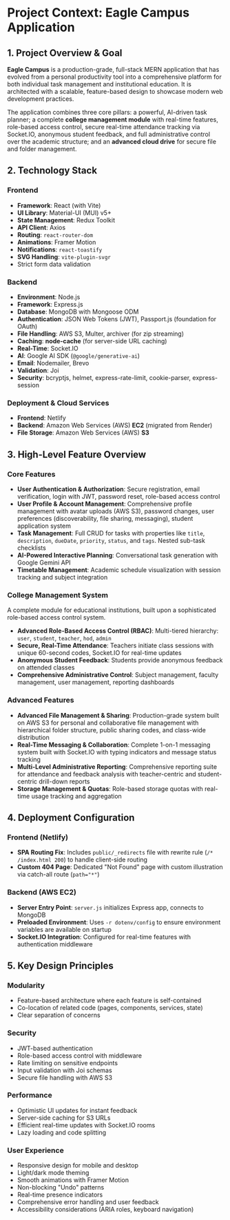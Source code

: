 # Project Context: Eagle Campus Application

## 1. Project Overview & Goal

**Eagle Campus** is a production-grade, full-stack MERN application that has evolved from a personal productivity tool into a comprehensive platform for both individual task management and institutional education. It is architected with a scalable, feature-based design to showcase modern web development practices.  

The application combines three core pillars: a powerful, AI-driven task planner; a complete **college management module** with real-time features, role-based access control, secure real-time attendance tracking via Socket.IO, anonymous student feedback, and full administrative control over the academic structure; and an **advanced cloud drive** for secure file and folder management.

## 2. Technology Stack

### Frontend

- **Framework**: React (with Vite)
- **UI Library**: Material-UI (MUI) v5+
- **State Management**: Redux Toolkit
- **API Client**: Axios
- **Routing**: `react-router-dom`
- **Animations**: Framer Motion
- **Notifications**: `react-toastify`
- **SVG Handling**: `vite-plugin-svgr`
- Strict form data validation

### Backend

- **Environment**: Node.js
- **Framework**: Express.js
- **Database**: MongoDB with Mongoose ODM
- **Authentication**: JSON Web Tokens (JWT), Passport.js (foundation for OAuth)
- **File Handling**: AWS S3, Multer, archiver (for zip streaming)
- **Caching**: **node-cache** (for server-side URL caching)
- **Real-Time**: Socket.IO
- **AI**: Google AI SDK (`@google/generative-ai`)
- **Email**: Nodemailer, Brevo
- **Validation**: Joi
- **Security**: bcryptjs, helmet, express-rate-limit, cookie-parser, express-session

### Deployment & Cloud Services

- **Frontend**: Netlify
- **Backend**: Amazon Web Services (AWS) **EC2** (migrated from Render)
- **File Storage**: Amazon Web Services (AWS) **S3**

## 3. High-Level Feature Overview

### Core Features
- **User Authentication & Authorization**: Secure registration, email verification, login with JWT, password reset, role-based access control
- **User Profile & Account Management**: Comprehensive profile management with avatar uploads (AWS S3), password changes, user preferences (discoverability, file sharing, messaging), student application system
- **Task Management**: Full CRUD for tasks with properties like `title`, `description`, `dueDate`, `priority`, `status`, and `tags`. Nested sub-task checklists
- **AI-Powered Interactive Planning**: Conversational task generation with Google Gemini API
- **Timetable Management**: Academic schedule visualization with session tracking and subject integration

### College Management System
A complete module for educational institutions, built upon a sophisticated role-based access control system.

- **Advanced Role-Based Access Control (RBAC)**: Multi-tiered hierarchy: `user`, `student`, `teacher`, `hod`, `admin`
- **Secure, Real-Time Attendance**: Teachers initiate class sessions with unique 60-second codes, Socket.IO for real-time updates
- **Anonymous Student Feedback**: Students provide anonymous feedback on attended classes
- **Comprehensive Administrative Control**: Subject management, faculty management, user management, reporting dashboards

### Advanced Features
- **Advanced File Management & Sharing**: Production-grade system built on AWS S3 for personal and collaborative file management with hierarchical folder structure, public sharing codes, and class-wide distribution
- **Real-Time Messaging & Collaboration**: Complete 1-on-1 messaging system built with Socket.IO with typing indicators and message status tracking
- **Multi-Level Administrative Reporting**: Comprehensive reporting suite for attendance and feedback analysis with teacher-centric and student-centric drill-down reports
- **Storage Management & Quotas**: Role-based storage quotas with real-time usage tracking and aggregation

## 4. Deployment Configuration

### Frontend (Netlify)
- **SPA Routing Fix**: Includes `public/_redirects` file with rewrite rule (`/* /index.html 200`) to handle client-side routing
- **Custom 404 Page**: Dedicated "Not Found" page with custom illustration via catch-all route (`path="*"`)

### Backend (AWS EC2)
- **Server Entry Point**: `server.js` initializes Express app, connects to MongoDB
- **Preloaded Environment**: Uses `-r dotenv/config` to ensure environment variables are available on startup
- **Socket.IO Integration**: Configured for real-time features with authentication middleware

## 5. Key Design Principles

### Modularity
- Feature-based architecture where each feature is self-contained
- Co-location of related code (pages, components, services, state)
- Clear separation of concerns

### Security
- JWT-based authentication
- Role-based access control with middleware
- Rate limiting on sensitive endpoints
- Input validation with Joi schemas
- Secure file handling with AWS S3

### Performance
- Optimistic UI updates for instant feedback
- Server-side caching for S3 URLs
- Efficient real-time updates with Socket.IO rooms
- Lazy loading and code splitting

### User Experience
- Responsive design for mobile and desktop
- Light/dark mode theming
- Smooth animations with Framer Motion
- Non-blocking "Undo" patterns
- Real-time presence indicators
- Comprehensive error handling and user feedback
- Accessibility considerations (ARIA roles, keyboard navigation)

